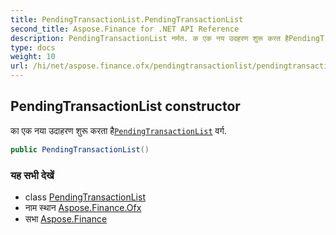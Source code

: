 ```yaml
---
title: PendingTransactionList.PendingTransactionList
second_title: Aspose.Finance for .NET API Reference
description: PendingTransactionList नर्मत. क एक नय उदहरण शुरू करत हैPendingTransactionList वर्ग.
type: docs
weight: 10
url: /hi/net/aspose.finance.ofx/pendingtransactionlist/pendingtransactionlist/
---
```

## PendingTransactionList constructor

का एक नया उदाहरण शुरू करता है[`PendingTransactionList`](../) वर्ग.

```csharp
public PendingTransactionList()
```

### यह सभी देखें

* class [PendingTransactionList](../)
* नाम स्थान [Aspose.Finance.Ofx](../../pendingtransactionlist/)
* सभा [Aspose.Finance](../../../)


